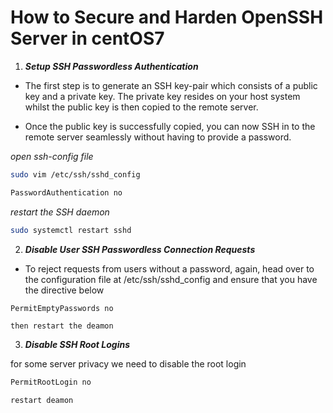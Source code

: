 # How to Secure and Harden OpenSSH Server in centOS7

1. **_Setup SSH Passwordless Authentication_**

- The first step is to generate an SSH key-pair which consists of a public key and a private key. The private key resides on your host system whilst the public key is then copied to the remote server.

- Once the public key is successfully copied, you can now SSH in to the remote server seamlessly without having to provide a password.

_open ssh-config file_

```bash
sudo vim /etc/ssh/sshd_config
```

```bash
PasswordAuthentication no
```

_restart the SSH daemon_

```bash
sudo systemctl restart sshd
```

2. **_Disable User SSH Passwordless Connection Requests_**

- To reject requests from users without a password, again, head over to the configuration file at /etc/ssh/sshd_config and ensure that you have the directive below

```bash
PermitEmptyPasswords no
```

`then restart the deamon`

3. **_Disable SSH Root Logins_**

for some server privacy we need to disable the root login

```bash
PermitRootLogin no
```

`restart deamon`
